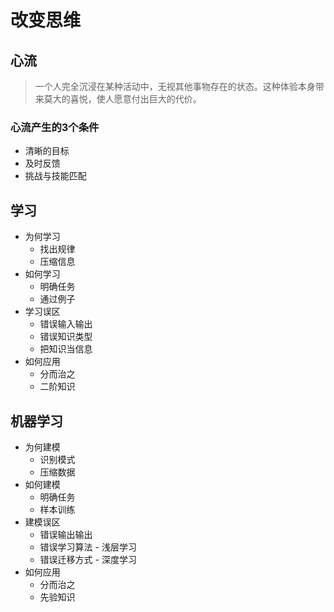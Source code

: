 # 改变思维

## 心流

> 一个人完全沉浸在某种活动中，无视其他事物存在的状态。这种体验本身带来莫大的喜悦，使人愿意付出巨大的代价。

### 心流产生的3个条件

- 清晰的目标
- 及时反馈
- 挑战与技能匹配


## 学习

- 为何学习
  - 找出规律
  - 压缩信息
- 如何学习
  - 明确任务
  - 通过例子
- 学习误区
  - 错误输入输出
  - 错误知识类型
  - 把知识当信息
- 如何应用
  - 分而治之
  - 二阶知识

## 机器学习

- 为何建模
  - 识别模式
  - 压缩数据
- 如何建模
  - 明确任务
  - 样本训练
- 建模误区
  - 错误输出输出
  - 错误学习算法 - 浅层学习
  - 错误迁移方式 - 深度学习
- 如何应用
  - 分而治之
  - 先验知识